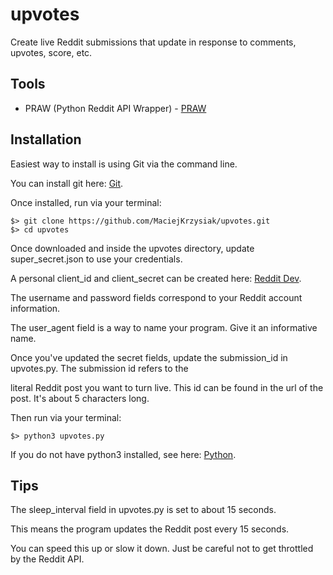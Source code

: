 # upvotes

Create live Reddit submissions that update in response to comments, upvotes, score, etc.

## Tools

* PRAW (Python Reddit API Wrapper) - [PRAW](https://praw.readthedocs.io/en/latest/)

## Installation

Easiest way to install is using Git via the command line. 

You can install git here: [Git](https://git-scm.com/book/en/v2/Getting-Started-Installing-Git).

Once installed, run via your terminal:

```
$> git clone https://github.com/MaciejKrzysiak/upvotes.git
$> cd upvotes
```

Once downloaded and inside the upvotes directory, update super_secret.json to use your credentials.

A personal client_id and client_secret can be created here: [Reddit Dev](https://www.reddit.com/prefs/apps).

The username and password fields correspond to your Reddit account information.

The user_agent field is a way to name your program. Give it an informative name.

Once you've updated the secret fields, update the submission_id in upvotes.py. The submission id refers to the

literal Reddit post you want to turn live. This id can be found in the url of the post. It's about 5 characters long.

Then run via your terminal:
```
$> python3 upvotes.py
```
If you do not have python3 installed, see here: [Python](https://realpython.com/installing-python/).

## Tips

The sleep_interval field in upvotes.py is set to about 15 seconds. 

This means the program updates the Reddit post every 15 seconds.

You can speed this up or slow it down. Just be careful not to get throttled by the Reddit API.
